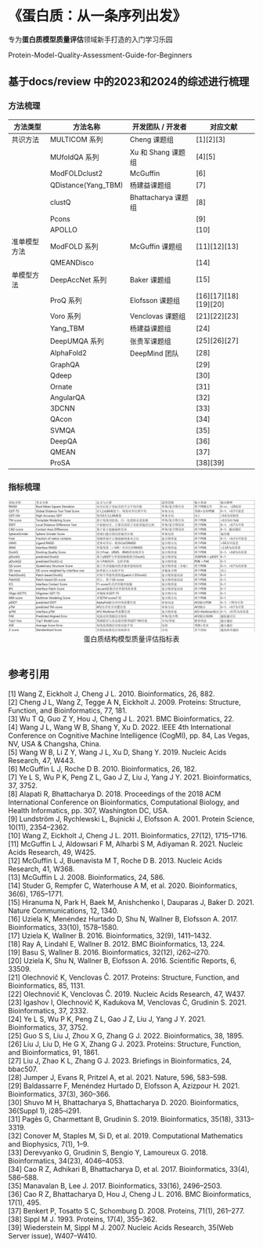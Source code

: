# 《蛋白质：从一条序列出发》
专为**蛋白质模型质量评估**领域新手打造的入门学习乐园

Protein-Model-Quality-Assessment-Guide-for-Beginners
<br>

## 基于docs/review 中的2023和2024的综述进行梳理
### 方法梳理
| 方法类型   | 方法名称        | 开发团队 / 开发者   | 对应文献 |
|------------|-----------------|---------------------|----------|
| 共识方法   | MULTICOM 系列   | Cheng 课题组        | [1][2][3] |
|           | MUfoldQA 系列   | Xu 和 Shang 课题组  | [4][5] |
|           | ModFOLDclust2   | McGuffin            | [6] |
|           | QDistance(Yang_TBM) | 杨建益课题组        | [7] |
|           | clustQ          | Bhattacharya 课题组 | [8] |
|           | Pcons           |                     | [9] |
|           | APOLLO          |                     | [10] |
| 准单模型方法 | ModFOLD 系列    | McGuffin 课题组     | [11][12][13] |
|           | QMEANDisco      |                     | [14] |
| 单模型方法 | DeepAccNet 系列 | Baker 课题组        | [15] |
|           | ProQ 系列       | Elofsson 课题组     | [16][17][18][19][20] |
|           | Voro 系列       | Venclovas 课题组    | [21][22][23] |
|           | Yang_TBM        | 杨建益课题组        | [24] |
|           | DeepUMQA 系列   | 张贵军课题组        | [25][26][27] |
|           | AlphaFold2      | DeepMind 团队       | [28] |
|           | GraphQA         |                     | [29] |
|           | Qdeep           |                     | [30] |
|           | Ornate          |                     | [31] |
|           | AngularQA       |                     | [32] |
|           | 3DCNN           |                     | [33] |
|           | QAcon           |                     | [34] |
|           | SVMQA           |                     | [35] |
|           | DeepQA          |                     | [36] |
|           | QMEAN           |                     | [37] |
|           | ProSA           |                     | [38][39] |

### 指标梳理
<div align=center>
<img width="1000" src="/docs/images/0_0.png"/>
</div>
<div align=center>蛋白质结构模型质量评估指标表</div>
<br>

## 参考引用
[1] Wang Z, Eickholt J, Cheng J L. 2010. Bioinformatics, 26, 882.  
[2] Cheng J L, Wang Z, Tegge A N, Eickholt J. 2009. Proteins: Structure, Function, and Bioinformatics, 77, 181.  
[3] Wu T Q, Guo Z Y, Hou J, Cheng J L. 2021. BMC Bioinformatics, 22.  
[4] Wang J L, Wang W B, Shang Y, Xu D. 2022. IEEE 4th International Conference on Cognitive Machine Intelligence (CogMI), pp. 84, Las Vegas, NV, USA & Changsha, China.  
[5] Wang W B, Li Z Y, Wang J L, Xu D, Shang Y. 2019. Nucleic Acids Research, 47, W443.  
[6] McGuffin L J, Roche D B. 2010. Bioinformatics, 26, 182.  
[7] Ye L S, Wu P K, Peng Z L, Gao J Z, Liu J, Yang J Y. 2021. Bioinformatics, 37, 3752.  
[8] Alapati R, Bhattacharya D. 2018. Proceedings of the 2018 ACM International Conference on Bioinformatics, Computational Biology, and Health Informatics, pp. 307, Washington DC, USA.  
[9] Lundström J, Rychlewski L, Bujnicki J, Elofsson A. 2001. Protein Science, 10(11), 2354–2362.  
[10] Wang Z, Eickholt J, Cheng J L. 2011. Bioinformatics, 27(12), 1715–1716.  
[11] McGuffin L J, Aldowsari F M, Alharbi S M, Adiyaman R. 2021. Nucleic Acids Research, 49, W425.  
[12] McGuffin L J, Buenavista M T, Roche D B. 2013. Nucleic Acids Research, 41, W368.  
[13] McGuffin L J. 2008. Bioinformatics, 24, 586.  
[14] Studer G, Rempfer C, Waterhouse A M, et al. 2020. Bioinformatics, 36(6), 1765–1771.  
[15] Hiranuma N, Park H, Baek M, Anishchenko I, Dauparas J, Baker D. 2021. Nature Communications, 12, 1340.  
[16] Uziela K, Menéndez Hurtado D, Shu N, Wallner B, Elofsson A. 2017. Bioinformatics, 33(10), 1578–1580.  
[17] Uziela K, Wallner B. 2016. Bioinformatics, 32(9), 1411–1432.  
[18] Ray A, Lindahl E, Wallner B. 2012. BMC Bioinformatics, 13, 224.  
[19] Basu S, Wallner B. 2016. Bioinformatics, 32(12), i262–i270.  
[20] Uziela K, Shu N, Wallner B, Elofsson A. 2016. Scientific Reports, 6, 33509.  
[21] Olechnovič K, Venclovas Č. 2017. Proteins: Structure, Function, and Bioinformatics, 85, 1131.  
[22] Olechnovič K, Venclovas Č. 2019. Nucleic Acids Research, 47, W437.  
[23] Igashov I, Olechnovič K, Kadukova M, Venclovas Č, Grudinin S. 2021. Bioinformatics, 37, 2332.  
[24] Ye L S, Wu P K, Peng Z L, Gao J Z, Liu J, Yang J Y. 2021. Bioinformatics, 37, 3752.  
[25] Guo S S, Liu J, Zhou X G, Zhang G J. 2022. Bioinformatics, 38, 1895.  
[26] Liu J, Liu D, He G X, Zhang G J. 2023. Proteins: Structure, Function, and Bioinformatics, 91, 1861.  
[27] Liu J, Zhao K L, Zhang G J. 2023. Briefings in Bioinformatics, 24, bbac507.  
[28] Jumper J, Evans R, Pritzel A, et al. 2021. Nature, 596, 583–598.  
[29] Baldassarre F, Menéndez Hurtado D, Elofsson A, Azizpour H. 2021. Bioinformatics, 37(3), 360–366.  
[30] Shuvo M H, Bhattacharya S, Bhattacharya D. 2020. Bioinformatics, 36(Suppl 1), i285–i291.  
[31] Pagès G, Charmettant B, Grudinin S. 2019. Bioinformatics, 35(18), 3313–3319.  
[32] Conover M, Staples M, Si D, et al. 2019. Computational Mathematics and Biophysics, 7(1), 1–9.  
[33] Derevyanko G, Grudinin S, Bengio Y, Lamoureux G. 2018. Bioinformatics, 34(23), 4046–4053.  
[34] Cao R Z, Adhikari B, Bhattacharya D, et al. 2017. Bioinformatics, 33(4), 586–588.  
[35] Manavalan B, Lee J. 2017. Bioinformatics, 33(16), 2496–2503.  
[36] Cao R Z, Bhattacharya D, Hou J, Cheng J L. 2016. BMC Bioinformatics, 17(1), 495.  
[37] Benkert P, Tosatto S C, Schomburg D. 2008. Proteins, 71(1), 261–277.  
[38] Sippl M J. 1993. Proteins, 17(4), 355–362.  
[39] Wiederstein M, Sippl M J. 2007. Nucleic Acids Research, 35(Web Server issue), W407–W410.  
